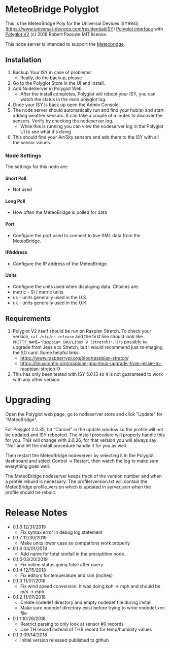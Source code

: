 
# MeteoBridge Polyglot

This is the MeteoBridge Poly for the Universal Devices ISY994i](https://www.universal-devices.com/residential/ISY) [Polyglot interface](http://www.universal-devices.com/developers/polyglot/docs/) with  [Polyglot V2](https://github.com/Einstein42/udi-polyglotv2)
(c) 2018 Robert Paauwe
MIT license.

This node server is intended to support the [Meteobridge](http://www.meteobridge.com/).

## Installation

1. Backup Your ISY in case of problems!
   * Really, do the backup, please
2. Go to the Polyglot Store in the UI and install.
3. Add NodeServer in Polyglot Web
   * After the install completes, Polyglot will reboot your ISY, you can watch the status in the main polyglot log.
4. Once your ISY is back up open the Admin Console.
5. The node server should automatically run and find your hub(s) and start adding weather sensors.  It can take a couple of minutes to discover the sensors. Verify by checking the nodeserver log. 
   * While this is running you can view the nodeserver log in the Polyglot UI to see what it's doing
6. This should find your Air/Sky sensors and add them to the ISY with all the sensor values.

### Node Settings
The settings for this node are:

#### Short Poll
   * Not used
#### Long Poll
   * How often the MeteoBridge is polled for data
#### Port
   * Configure the port used to connect to live XML data from the MeteoBridge.
#### IPAddress
   * Configure the IP address of the MeteoBridge.
#### Units
   * Configure the units used when displaying data. Choices are:
   *   metric - SI / metric units
   *   us     - units generally used in the U.S.
   *   uk     - units generally used in the U.K.


## Requirements

1. Polyglot V2 itself should be run on Raspian Stretch.
  To check your version, ```cat /etc/os-release``` and the first line should look like
  ```PRETTY_NAME="Raspbian GNU/Linux 9 (stretch)"```. It is possible to upgrade from Jessie to
  Stretch, but I would recommend just re-imaging the SD card.  Some helpful links:
   * https://www.raspberrypi.org/blog/raspbian-stretch/
   * https://linuxconfig.org/raspbian-gnu-linux-upgrade-from-jessie-to-raspbian-stretch-9
2. This has only been tested with ISY 5.0.13 so it is not guaranteed to work with any other version.

# Upgrading

Open the Polyglot web page, go to nodeserver store and click "Update" for "MeteoBridge".

For Polyglot 2.0.35, hit "Cancel" in the update window so the profile will not be updated and ISY rebooted.  The install procedure will properly handle this for you.  This will change with 2.0.36, for that version you will always say "No" and let the install procedure handle it for you as well.

Then restart the MeteoBridge nodeserver by selecting it in the Polyglot dashboard and select Control -> Restart, then watch the log to make sure everything goes well.

The MeteoBridge nodeserver keeps track of the version number and when a profile rebuild is necessary.  The profile/version.txt will contain the MeteoBridge profile_version which is updated in server.json when the profile should be rebuilt.

# Release Notes

- 0.1.8 12/31/2019
   - Fix syntax error in debug log statement
- 0.1.7 12/30/2019
   - Make units lower case so comparions work properly
- 0.1.6 04/01/2019
   - Add name for total rainfall in the preciptition node.
- 0.1.5 03/20/2019
   - Fix online status going false after query.
- 0.1.4 12/15/2018
   - Fix editors for temperature and rain (inches)
- 0.1.3 11/07/2018
   - Fix wind speed conversion. It was doing kph -> mph and should be m/s -> mph
- 0.1.2 11/07/2018
   - Create nodedef directory and empty nodedef file during install.
   - Make sure nodedef directory exist before trying to write nodedef.xml file
- 0.1.1 10/26/2018
   - Restrict parsing to only look at sensor #0 records
   - Use TH record instead of THB record for temp/humidity values
- 0.1.0 09/14/2018
   - Initial version released published to github
